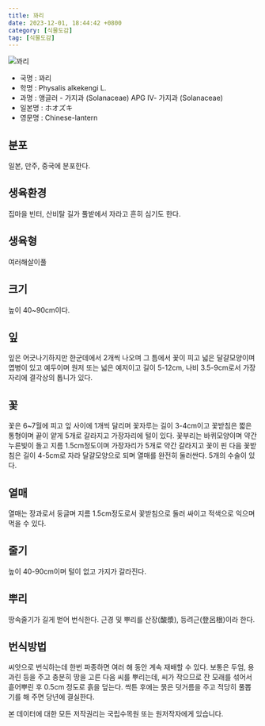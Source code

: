 ```yaml
---
title: 꽈리
date: 2023-12-01, 18:44:42 +0800
category: [식물도감]
tag: [식물도감]
---
```




![꽈리](http://www.nature.go.kr/fileUpload/plants/basic/Solanaceae/Physalis/7850/1_th2.JPG)
- 국명 : 꽈리
- 학명 : Physalis alkekengi L.
- 과명 : 앵글러 - 가지과 (Solanaceae) APG Ⅳ- 가지과 (Solanaceae)
- 일본명 : ホオズキ
- 영문명 : Chinese-lantern


## 분포
일본, 만주, 중국에 분포한다.
## 생육환경
집마을 빈터, 산비탈 길가 풀밭에서 자라고 흔히 심기도 한다.
## 생육형
여러해살이풀 
## 크기
높이 40~90cm이다.
## 잎
잎은 어긋나기하지만 한군데에서 2개씩 나오며 그 틈에서 꽃이 피고 넓은 달걀모양이며 엽병이 있고 예두이며 원저 또는 넓은 예저이고 길이 5-12cm, 나비 3.5-9cm로서 가장자리에 결각상의 톱니가 있다.
## 꽃
꽃은 6~7월에 피고 잎 사이에 1개씩 달리며 꽃자루는 길이 3-4cm이고 꽃받침은 짧은 통형이며 끝이 얕게 5개로 갈라지고 가장자리에 털이 있다. 꽃부리는 바퀴모양이며 약간 누른빛이 돌고 지름 1.5cm정도이며 가장자리가 5개로 약간 갈라지고 꽃이 핀 다음 꽃받침은 길이 4-5cm로 자라 달걀모양으로 되며 열매를 완전히 둘러싼다. 5개의 수술이 있다.
## 열매
열매는 장과로서 둥글며 지름 1.5cm정도로서 꽃받침으로 둘러 싸이고 적색으로 익으며 먹을 수 있다.
## 줄기
높이 40-90cm이며 털이 없고 가지가 갈라진다.
## 뿌리
땅속줄기가 길게 벋어 번식한다. 근경 및 뿌리를 산장(酸漿), 등려근(登呂根)이라 한다.
## 번식방법
씨앗으로 번식하는데 한번 파종하면 여러 해 동안 계속 재배할 수 있다. 보통은 두엄, 용과린 등을 주고 충분히 땅을 고른 다음 씨를 뿌리는데, 씨가 작으므로 잔 모래를 섞어서 흩어뿌린 후 0.5cm 정도로 흙을 덮는다. 싹튼 후에는 묽은 덧거름을 주고 적당히 풀뽑기를 해 주면 당년에 결실한다.






본 데이터에 대한 모든 저작권리는 국립수목원 또는 원저작자에게 있습니다.
